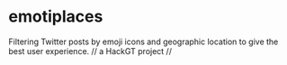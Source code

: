 emotiplaces
===========

Filtering Twitter posts by emoji icons and geographic location to give the best user experience.
// a HackGT project //
